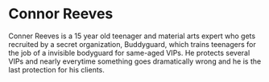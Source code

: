 # Connor Reeves
Conner Reeves is a 15 year old teenager and material arts expert who gets recruited by a secret organization, Buddyguard, which trains teenagers for the job of a invisible bodyguard for same-aged VIPs. He protects several VIPs and nearly everytime something goes dramatically wrong and he is the last protection for his clients.
